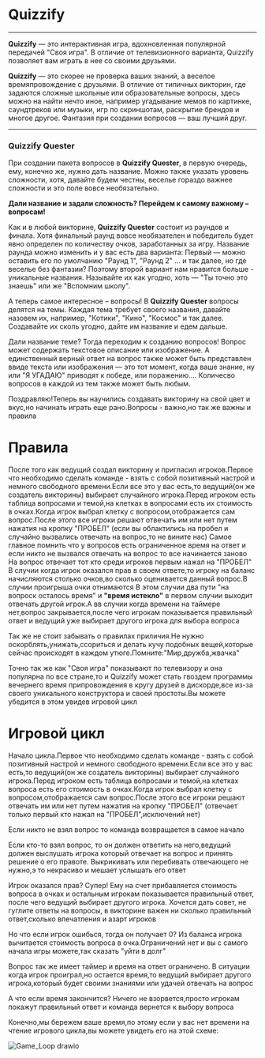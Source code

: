 # Quizzify
***
**Quizzify** — это интерактивная игра, вдохновленная популярной передачей "Своя игра". В отличие от телевизионного варианта, Quizzify позволяет вам играть в нее со своими друзьями.

**Quizzify** — это скорее не проверка ваших знаний, а веселое времяпровождение с друзьями. В отличие от типичных викторин, где задаются сложные школьные или образовательные вопросы, здесь можно на найти нечто иное, например угадывание мемов по картинке, саундтреков или музыки, игр по скриншотам, раскрытие брендов и многое другое. Фантазия при создании вопросов — ваш лучший друг.
***
### Quizzify Quester
При создании пакета вопросов в **Quizzify Quester**, в первую очередь, ему, конечно же, нужно дать название. Можно также указать уровень сложности, хотя, давайте будем честны, веселье гораздо важнее сложности и это поле вовсе необязательно.

**Дали название и задали сложность? Перейдем к самому важному – вопросам!**

Как и в любой викторине, **Quizzify Quester** состоит из раундов и финала. Хотя финальный раунд вовсе необязателен и победитель будет явно определен по количеству очков, заработанных за игру. Название раунда можно изменить и у вас есть два варианта: Первый — можно оставить его по умолчанию "Раунд 1", "Раунд 2" ... и так далее, но где веселье без фантазии? Поэтому второй вариант нам нравится больше - уникальные названия. Называйте их как угодно, хоть — "Ты точно это знаешь" или же "Вспомним школу".

А теперь самое интересное – вопросы! В **Quizzify Quester** вопросы делятся на темы. Каждая тема требует своего названия, давайте назовем их, например, "Котики", "Кино", "Космос" и так далее. Создавайте их сколь угодно, дайте им название и едем дальше.

Дали название теме? Тогда переходим к созданию вопросов! Вопрос может содержать текстовое описание или изображение. А единственный верный ответ на вопрос также может быть представлен ввиде текста или изображения — это тот момент, когда ваше знание, ну или "Я УГАДАЮ" приводят к победе, или поражению.... Количесво вопросов в каждой из тем также может быть любым. 

Поздравляю!Теперь вы научились создавать викторину на свой цвет и вкус,но начинать играть еще рано.Вопросы - важно,но так же важны и правила

# Правила

После того как ведущий создал викторину и пригласил игроков.Первое что необходимо сделать команде - взять с собой позитивный настрой и немного свободного времени.Если все это у вас есть,то ведущий(он же создатель викторины) выбирает случайного игрока.Перед игроком есть таблица вопросами и темой,на клетках в вопросами есть их стоимость в очках.Когда игрок выбрал клетку с вопросом,отображается сам вопрос.После этого все игроки решают отвечать им или нет путем нажатия на кропку "ПРОБЕЛ" (если вы облактились на пробел и случайно вызвались отвечать на вопрос,то не вините нас)
Самое главное помнить что у вопросов есть ограниченное время на ответ и если никто не вызвался отвечать на вопрос то все начинается заново
На вопрос отвечает тот кто среди игроков первым нажал на "ПРОБЕЛ"
В случии когда игрок оказался прав в своем ответе,то игроку на баланс начисляются столько очков,во сколько оценивается данный вопрос.В случии проигрыша очки отнимаются
В этом случии два пути "на вопроск осталось время" и **"время истекло"**
в первом случии выходит отвечать другой игрок.А вв случии когда времени на таймере нет,вопрос закрывается,после чего игрокам показывается правильный ответ и ведущий уже выбирает другого игрока для выбора вопроса

Так же не стоит забывать о правилах приличия.Не нужно оскорблять,унижать,ссориться и делать кучу подобных вещей,которые сейчас происходят в каждом утюге.Помните:"Мир,дружба,жвачка"

Точно так же как "Своя игра" показывают по телевизору и она популярна по все стране,то и Quizzify может стать гвоздем программы вечернего время припровождения в кругу друзей в дискорде,все из-за своего уникального конструктора и своей простоты.Вы можете убедится в этом увидев игровой цикл 

# Игровой цикл

Начало цикла.Первое что необходимо сделать команде - взять с собой позитивный настрой и немного свободного времени.Если все это у вас есть,то ведущий(он же создатель викторины) выбирает случайного игрока.Перед игроком есть таблица вопросами и темой,на клетках вопроса есть его стоимость в очках.Когда игрок выбрал клетку с вопросом,отображается сам вопрос.После этого все игроки решают отвечать им или нет путем нажатия на кропку "ПРОБЕЛ" (отвечает только первый кто нажал на "ПРОБЕЛ",исключений нет)

Если никто не взял вопрос то команда возвращается в самое начало

Если кто-то взял вопрос, то он должен ответить на него,ведущий должен выслушать игрока который отвечает на вопрос и принять решение о его правоте. Выкрикивать или перебивать отвечающего не нужно,э то некрасиво и мешает услышать его ответ

Игрок оказался прав? Супер! Ему на счет прибавляется стоимость вопроса в очках и остальным игрокам показывается правильный ответ, после чего ведущий выбирает другого игрока. Хочется дать совет, не гуглите ответы на вопросы, в викторине важен ни сколько правильный ответ,сколько впечатления и азарт игроков

Но что если игрок ошибься, тогда он получает 0? Из баланса игрока вычитается стоимость вопроса в очка.Ограничений нет и вы с самого начала игры можете,так сказать "уйти в долг"

Вопрос так же имеет таймер и время на ответ ограничено. В ситуации когда игрок проиграл,но остается время,то ведущий выбирает другого игрока,который будет своими знаниями или удачей отвечать на вопрос

А что если время закончится? Ничего не взорвется,просто игрокам покажут правильный ответ и команда вернется к выбору вопроса

Конечно,мы бережем ваше время,по этому если у вас нет времени на чтение игрового цикла,вы можете увидеть его на этой схеме:






![Game_Loop drawio](https://github.com/CozyWool/Quizzify/assets/164909519/a8d048a1-f742-4535-b912-83e1008f3938)


